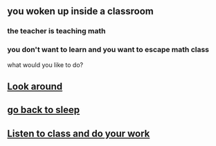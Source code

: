 ## you woken up inside a classroom

### the teacher is teaching math

### you don't want to learn and you want to escape math class

what would you like to do?

## [Look around](look-around/found.md)
## [go back to sleep](ending1/ending1.md)
## [Listen to class and do your work](ending1/ending1.md)
